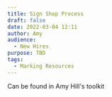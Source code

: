 ```yaml
---
title: Sign Shop Process
draft: false
date: 2022-03-04 12:11
author: Amy
audience:
  - New Hires
purpose: TBD
tags:
  - Marking Resources
---
```



Can be found in Amy Hill's toolkit